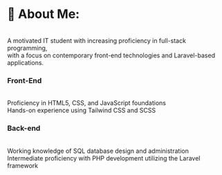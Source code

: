 # 💫 About Me:
 <br>A motivated IT student with increasing proficiency in full-stack programming, <br>with a focus on contemporary front-end technologies and Laravel-based applications.<br><h3>Front-End</h3> <br>Proficiency in HTML5, CSS, and JavaScript foundations<br>Hands-on experience using Tailwind CSS and SCSS<br><h3>Back-end</h3><br>Working knowledge of SQL database design and administration<br>Intermediate proficiency with PHP development utilizing the Laravel framework





<!-- Proudly created with GPRM ( https://gprm.itsvg.in ) -->
